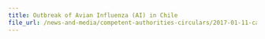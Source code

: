```yaml
---
title: Outbreak of Avian Influenza (AI) in Chile 
file_url: /news-and-media/competent-authorities-circulars/2017-01-11-ca.pdf
---
```


